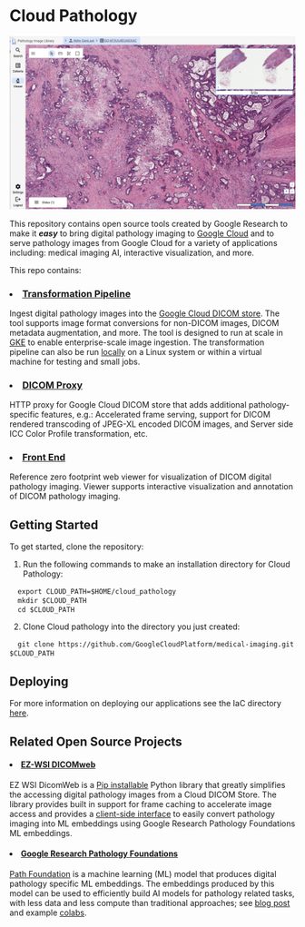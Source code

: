 # Cloud Pathology

<center><img src="pathology/images/frontend.png"></img></center>

This repository contains open source tools created by Google Research to make it ***easy*** to bring digital pathology imaging to [Google Cloud](https://cloud.google.com/healthcare-api/docs/how-tos/dicom) and to serve pathology images from Google Cloud for a variety of applications including: medical imaging AI, interactive visualization, and more.

This repo contains:

### <li> [Transformation Pipeline](https://github.com/GoogleCloudPlatform/medical-imaging/tree/main/pathology/transformation_pipeline)</li>
Ingest digital pathology images into the [Google Cloud DICOM store](https://cloud.google.com/healthcare-api/docs/how-tos/dicom). The tool supports image format conversions for non-DICOM images, DICOM metadata augmentation, and more. The tool is designed to run at scale in [GKE](https://cloud.google.com/kubernetes-engine?hl=en) to enable enterprise-scale image ingestion. The transformation pipeline can also be run [locally](https://github.com/GoogleCloudPlatform/medical-imaging/tree/main/pathology/transformation_pipeline/local) on a Linux system or within a virtual machine for testing and small jobs.

### <li> [DICOM Proxy](https://github.com/GoogleCloudPlatform/medical-imaging/tree/main/pathology/dicom_proxy)</li>
HTTP proxy for Google Cloud DICOM store that adds additional pathology-specific features, e.g.: Accelerated frame serving, support for DICOM rendered transcoding of JPEG-XL encoded DICOM images, and Server side ICC Color Profile transformation, etc.

### <li>[Front End](https://github.com/GoogleCloudPlatform/medical-imaging/tree/main/pathology/viewer)</li>
Reference zero footprint web viewer for visualization of DICOM digital pathology imaging. Viewer supports interactive visualization and annotation of DICOM pathology imaging.


## Getting Started

To get started, clone the repository:

  1. Run the following commands to make an installation directory for
    Cloud Pathology:

  ```shell
    export CLOUD_PATH=$HOME/cloud_pathology
    mkdir $CLOUD_PATH
    cd $CLOUD_PATH
  ```

2. Clone Cloud pathology into the directory you just created:

  ```shell
    git clone https://github.com/GoogleCloudPlatform/medical-imaging.git $CLOUD_PATH
  ```

## Deploying

For more information on deploying our applications see the IaC directory [here](https://github.com/GoogleCloudPlatform/medical-imaging/tree/main/iac).


## Related Open Source Projects

#### <li> [EZ-WSI DICOMweb](https://github.com/GoogleCloudPlatform/EZ-WSI-DICOMweb)</li>
EZ WSI DicomWeb is a [Pip installable](https://pypi.org/project/ez-wsi-dicomweb/) Python library that greatly simplifies the accessing digital pathology images from a Cloud DICOM Store. The library provides built in support for frame caching to accelerate image access and provides a [client-side interface](https://github.com/GoogleCloudPlatform/EZ-WSI-DICOMweb/blob/main/ez_wsi_dicomweb/documentation/getting_started_with_embeddings.ipynb) to easily convert pathology imaging into ML embeddings using Google Research Pathology Foundations ML embeddings.

#### <li>[Google Research Pathology Foundations](https://research.google/blog/helping-everyone-build-ai-for-healthcare-applications-with-open-foundation-models/)</li>
[Path Foundation](https://developers.google.com/health-ai-developer-foundations/path-foundation) is a machine learning (ML) model that produces digital pathology specific ML embeddings. The embeddings produced by this model can be used to efficiently build AI models for pathology related tasks, with less data and less compute than traditional approaches; see [blog post](https://research.google/blog/health-specific-embedding-tools-for-dermatology-and-pathology/) and example [colabs](https://github.com/Google-Health/path-foundation/blob/master/notebooks/README.md).
